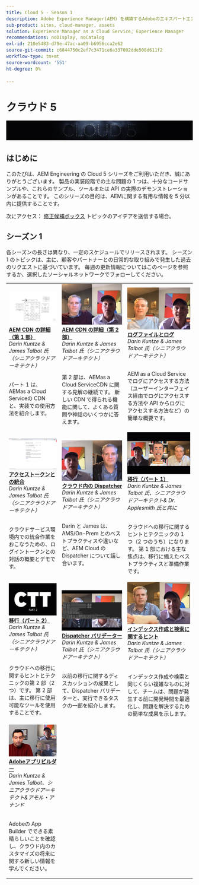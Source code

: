 ```yaml
---
title: Cloud 5 - Season 1
description: Adobe Experience Manager(AEM) を構築するAdobeのエキスパートエンジニア、およびそれを提供するエキスパートサービスからas a Cloud Serviceした情報を紹介します。
sub-product: sites, cloud-manager, assets
solution: Experience Manager as a Cloud Service, Experience Manager
recommendations: noDisplay, noCatalog
exl-id: 210e5483-d79e-47ac-aa09-b6956cca2e62
source-git-commit: c6844750c2ef7c3471ce6a337002dde508d611f2
workflow-type: tm+mt
source-wordcount: '551'
ht-degree: 0%

---
```


# クラウド 5

![AEM Experts Series](./imgs/masthead.png)

## はじめに

このたびは、AEM Engineering の Cloud 5 シリーズをご利用いただき、誠にありがとうございます。 製品の実装段階での主な問題の 1 つは、十分なコードサンプルや、これらのサンプル、ツールまたは API の実際のデモンストレーションがあることです。 このシリーズの目的は、AEMに関する有用な情報を 5 分以内に提供することです。

次にアクセス： [修正候補ボックス](https://forms.office.com/r/74P5Xz4UH0) トピックのアイデアを送信する場合。

## シーズン 1

各シーズンの長さは異なり、一定のスケジュールでリリースされます。 シーズン 1 のトピックは、主に、顧客やパートナーとの日常的な取り組みで発生した過去のリクエストに基づいています。 毎週の更新情報についてはこのページを参照するか、選択したソーシャルネットワークでフォローしてください。

<table>
  <tr>
   <td>
      <a href="./cloud5-aem-cdn-part1.md">
      <img alt="AEM CDN Part 1" src="./imgs/001-thumb.png"/>
      </a>
      <div>
         <a href="./cloud5-aem-cdn-part1.md"><strong>AEM CDN の詳細（第 1 部）</strong></a>         
         <br/><em>Darin Kuntze &amp; James Talbot 氏（シニアクラウドアーキテクト）</em>
      </div>
      <p>
        <br/>
         パート 1 は、AEMas a Cloud Serviceの CDN と、実装での使用方法を紹介します。
      </p>
     </td>   
     <td>
      <a href="./cloud5-aem-cdn-part2.md">
         <img alt="AEM CDN パート 2" src="./imgs/002-thumb.png"/>
      </a>
      <div>
         <a href="./cloud5-aem-cdn-part2.md"><strong>AEM CDN の詳細（第 2 部）</strong></a>
         <br/><em>Darin Kuntze &amp; James Talbot 氏（シニアクラウドアーキテクト）</em>
      </div>
      <p>
        <br/>
         第 2 部は、AEMas a Cloud ServiceCDN に関する見解の継続です。 新しい CDN で得られる機能に関して、よくある質問や神話のいくつかに答えます。
      </p>
   </td>
     <td>
        <a href="./cloud5-aem-log-files.md">
            <img alt="ログファイルとログ" src="./imgs/003-thumb.png"/>
        </a>
      <div>
         <a href="./cloud5-aem-log-files.md"><strong>ログファイルとログ</strong></a>
         <br/><em>Darin Kuntze &amp; James Talbot 氏（シニアクラウドアーキテクト）</em>
      </div>
      <p>
        <br/>
         AEM as a Cloud Serviceでログにアクセスする方法（ユーザーインターフェイス経由でログにアクセスする方法や API からログにアクセスする方法など）の簡単な概要です。
      </p>
   </td> 
  </tr>
  <tr>
   <td>
        <a href="./cloud5-getting-login-token-integrations.md">
            <img alt="アクセストークン" src="./imgs/004-thumb.png"/>
        </a>
      <div>
        <a href="./cloud5-getting-login-token-integrations.md"><strong>アクセストークンとの統合</strong></a>        
         <br/><em>Darin Kuntze &amp; James Talbot 氏（シニアクラウドアーキテクト）</em>
      </div>
      <p>
        <br/>
         クラウドサービス環境内での統合作業をおこなうための、ログイントークンとの対話の概要とデモです。
      </p>
     </td>   
     <td>
      <a href="./cloud5-aem-dispatcher-cloud.md">
      <img alt="クラウド内の Dispatcher" src="./imgs/005-thumb.png"/>
       </a>  
      <div>
        <a href="./cloud5-aem-dispatcher-cloud.md"><strong>クラウド内の Dispatcher</strong></a>
         <br/><em>Darin Kuntze &amp; James Talbot 氏（シニアクラウドアーキテクト）</em>
      </div>
      <p>
        <br/>
        Darin と James は、AMS/On-Prem とのベストプラクティスや違いなど、AEM Cloud の Dispatcher について話し合います。 
      </p>
   </td>
     <td>
        <a href="./cloud5-aem-content-migration-part-1.md">
            <img alt="移行（パート 1）" src="./imgs/006-thumb.png"/>
        </a>
      <div>
         <a href="./cloud5-aem-content-migration-part-1.md"><strong>移行（パート 1）</strong></a>
         <br/><em>Darin Kuntze &amp; James Talbot 氏、シニアクラウドアーキテクト&amp; Dr. Applesmith 氏と共に</em>
      </div>
      <p>
        <br/>
         クラウドへの移行に関するヒントとテクニックの 1 つ（2 つのうち）になります。 第 1 部における主な焦点は、移行に備えたベストプラクティスと準備作業です。
      </p>
   </td> 
  </tr>
<tr>
   <td>
        <a href="./cloud5-aem-content-migration-part-2.md">
            <img alt="移行（パート 2）" src="./imgs/007-thumb.png"/>
        </a>
      <div>
        <a href="./cloud5-aem-content-migration-part-2.md"><strong>移行（パート 2）</strong></a>     
         <br/><em>Darin Kuntze &amp; James Talbot 氏（シニアクラウドアーキテクト）</em>
      </div>
      <p>
        <br/>
         クラウドへの移行に関するヒントとテクニックの第 2 部（2 つ）です。 第 2 部は、主に移行に使用可能なツールを使用することです。
      </p>
     </td>   
     <td>
        <a href="./cloud5-aem-dispatcher-validator.md">
            <img alt="Dispatcher バリデーター" src="./imgs/008-thumb.png"/>
        </a>
      <div>
         <a href="./cloud5-aem-dispatcher-validator.md"><strong>Dispatcher バリデーター</strong></a>
         <br/><em>Darin Kuntze &amp; James Talbot 氏（シニアクラウドアーキテクト）</em>
      </div>
      <p>
        <br/>
         以前の移行に関するディスカッションの成果として、Dispatcher バリデーターと、実行できるタスクの一部を紹介します。
      </p>
   </td>
     <td>
        <a href="./cloud5-aem-search-and-indexing.md">
            <img alt="インデックス作成と検索に関するヒント" src="./imgs/009-thumb.png"/>
        </a>
      <div>
         <a href="./cloud5-aem-search-and-indexing.md"><strong>インデックス作成と検索に関するヒント</strong></a>
         <br/><em>Darin Kuntze &amp; James Talbot 氏（シニアクラウドアーキテクト）</em>
      </div>
      <p>
        <br/>
         インデックス作成や検索と同じくらい複雑なものに対して、チームは、問題が発生する前に開発時間を最適化し、問題を解決するための簡単な成果を示します。
      </p>
   </td> 
  </tr>
    <tr>
        <td>
            <a href="./cloud5-adobe-app-builder.md">
                <img alt="Adobeアプリビルダー" src="./imgs/010-thumb.png"/>
            </a>
            <div>
                <a href="./cloud5-adobe-app-builder.md"><strong>Adobeアプリビルダー</strong></a><br/>        
                <em>Darin Kuntze &amp; James Talbot、シニアクラウドアーキテクト&amp;アモル・アナンド</em>
            </div>
            <p><br/>
                Adobeの App Builder でできる素晴らしいことを確認し、クラウド内のカスタマイズの将来に関する新しい情報を学んでください。
            </p>
        </td>
        <td></td>
        <td></td>
    </tr>
</table>